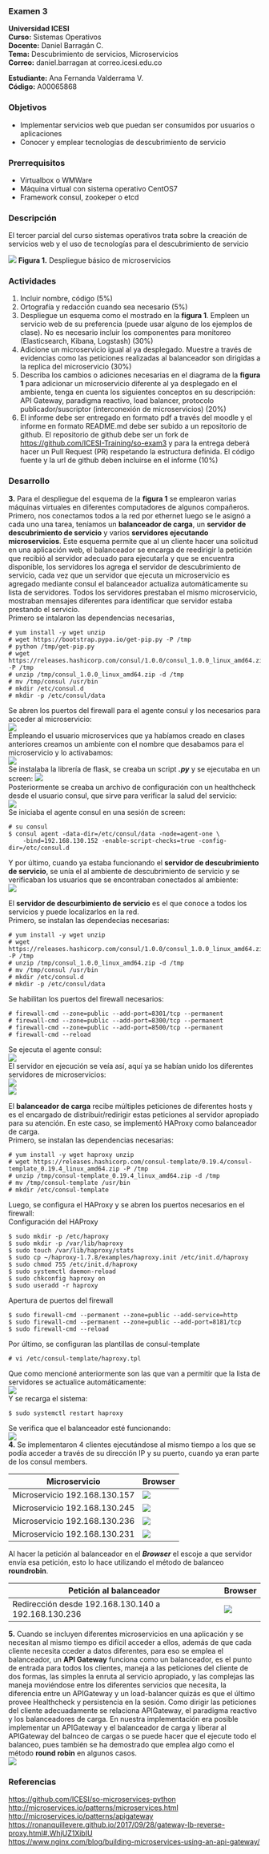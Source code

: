 ### Examen 3
**Universidad ICESI**  
**Curso:** Sistemas Operativos  
**Docente:** Daniel Barragán C.  
**Tema:** Descubrimiento de servicios, Microservicios  
**Correo:** daniel.barragan at correo.icesi.edu.co  
  
**Estudiante:** Ana Fernanda Valderrama V.  
**Código:** A00065868  


### Objetivos
* Implementar servicios web que puedan ser consumidos por usuarios o aplicaciones
* Conocer y emplear tecnologías de descubrimiento de servicio

### Prerrequisitos
* Virtualbox o WMWare
* Máquina virtual con sistema operativo CentOS7
* Framework consul, zookeper o etcd

### Descripción
El tercer parcial del curso sistemas operativos trata sobre la creación de servicios web y el uso de tecnologías para el descubrimiento de servicio

![][1]
**Figura 1.** Despliegue básico de microservicios

### Actividades
1. Incluir nombre, código (5%)
2. Ortografía y redacción cuando sea necesario (5%)
3. Despliegue un esquema como el mostrado en la **figura 1**. Empleen un servicio web de su preferencia (puede usar alguno de los ejemplos de clase). No es necesario incluir los componentes para monitoreo (Elasticsearch, Kibana, Logstash) (30%)
4. Adicione un microservicio igual al ya desplegado. Muestre a través de evidencias como las peticiones realizadas al balanceador son dirigidas a la replica del microservicio (30%)
5. Describa los cambios o adiciones necesarias en el diagrama de la **figura 1** para adicionar un microservicio diferente al ya desplegado en el ambiente, tenga en cuenta los siguientes conceptos en su descripción: API Gateway, paradigma reactivo, load balancer, protocolo publicador/suscriptor (interconexión de microservicios) (20%)
6. El informe debe ser entregado en formato pdf a través del moodle y el informe en formato README.md debe ser subido a un repositorio de github. El repositorio de github debe ser un fork de https://github.com/ICESI-Training/so-exam3 y para la entrega deberá hacer un Pull Request (PR) respetando la estructura definida. El código fuente y la url de github deben incluirse en el informe (10%)  
  
  
### Desarrollo  
**3.** Para el despliegue del esquema de la **figura 1** se emplearon varias máquinas virtuales en diferentes computadores de algunos compañeros. Primero, nos conectamos todos a la red por ethernet luego se le asignó a cada uno una tarea, teníamos un **balanceador de carga**, un **servidor de descubrimiento de servicio** y varios **servidores ejecutando microservicios**.  Este esquema permite que al un cliente hacer una solicitud en una aplicación web, el balanceador se encarga de reedirigir la petición que recibió al servidor adecuado para ejecutarla y que se encuentra disponible, los servidores los agrega el servidor de descubrimiento de servicio, cada vez que un servidor que ejecuta un microservicio es agregado mediante consul el balanceador actualiza automáticamente su lista de servidores.
Todos los servidores prestaban el mismo microservicio, mostraban mensajes diferentes para identificar que servidor estaba prestando el servicio.  
Primero se intalaron las dependencias necesarias,  
```
# yum install -y wget unzip
# wget https://bootstrap.pypa.io/get-pip.py -P /tmp
# python /tmp/get-pip.py
# wget https://releases.hashicorp.com/consul/1.0.0/consul_1.0.0_linux_amd64.zip -P /tmp
# unzip /tmp/consul_1.0.0_linux_amd64.zip -d /tmp
# mv /tmp/consul /usr/bin
# mkdir /etc/consul.d
# mkdir -p /etc/consul/data
```  
Se abren los puertos del firewall para el agente consul y los necesarios para acceder al microservicio:  
![][2]  
Empleando el usuario microservices que ya habíamos creado en clases anteriores creamos un ambiente con el nombre que desabamos para el microservicio y lo activabamos:  
![][3]  
Se instalaba la librería de flask, se creaba un script ***.py*** y se ejecutaba en un screen: 
![][4]  
Posteriormente se creaba un archivo de configuración con un healthcheck desde el usuario consul, que sirve para verificar la salud del servicio:  
![][5]  
Se iniciaba el agente consul en una sesión de screen:  
``` 
# su consul
$ consul agent -data-dir=/etc/consul/data -node=agent-one \
    -bind=192.168.130.152 -enable-script-checks=true -config-dir=/etc/consul.d
```  
Y por último, cuando ya estaba funcionando el **servidor de descubrimiento de servicio**, se unía el al ambiente de descubrimiento de servicio y se verificaban los usuarios que se encontraban conectados al ambiente:  
![][6]  
   
El **servidor de descurbimiento de servicio** es el que conoce a todos los servicios y puede localizarlos en la red.  
Primero, se instalan las dependecias necesarias:  
```
# yum install -y wget unzip
# wget https://releases.hashicorp.com/consul/1.0.0/consul_1.0.0_linux_amd64.zip -P /tmp
# unzip /tmp/consul_1.0.0_linux_amd64.zip -d /tmp
# mv /tmp/consul /usr/bin
# mkdir /etc/consul.d
# mkdir -p /etc/consul/data
```  
Se habilitan los puertos del firewall necesarios:  
```
# firewall-cmd --zone=public --add-port=8301/tcp --permanent
# firewall-cmd --zone=public --add-port=8300/tcp --permanent
# firewall-cmd --zone=public --add-port=8500/tcp --permanent
# firewall-cmd --reload
```  
Se ejecuta el agente consul:  
![][7]  
El servidor en ejecución se veía así, aquí ya se habían unido los diferentes servidores de microservicios:  
![][8]  
![][9]    

El **balanceador de carga** recibe múltiples peticiones de diferentes hosts y es el encargado de distribuir/redirigir estas peticiones al servidor apropiado para su atención. En este caso, se implementó HAProxy como balanceador de carga.   
Primero, se instalan las dependencias necesarias:  
```
# yum install -y wget haproxy unzip
# wget https://releases.hashicorp.com/consul-template/0.19.4/consul-template_0.19.4_linux_amd64.zip -P /tmp
# unzip /tmp/consul-template_0.19.4_linux_amd64.zip -d /tmp
# mv /tmp/consul-template /usr/bin
# mkdir /etc/consul-template
```   
Luego, se configura el HAProxy y se abren los puertos necesarios en el firewall:  
Configuración del HAProxy  
``` 
$ sudo mkdir -p /etc/haproxy
$ sudo mkdir -p /var/lib/haproxy 
$ sudo touch /var/lib/haproxy/stats
$ sudo cp ~/haproxy-1.7.8/examples/haproxy.init /etc/init.d/haproxy
$ sudo chmod 755 /etc/init.d/haproxy
$ sudo systemctl daemon-reload
$ sudo chkconfig haproxy on
$ sudo useradd -r haproxy
```  
Apertura de puertos del firewall  
```
$ sudo firewall-cmd --permanent --zone=public --add-service=http
$ sudo firewall-cmd --permanent --zone=public --add-port=8181/tcp
$ sudo firewall-cmd --reload
```  
Por último, se configuran las plantillas de consul-template  
```
# vi /etc/consul-template/haproxy.tpl
```  
Que como mencioné anteriormente son las que van a permitir que la lista de servidores se actualice automáticamente:  
![][10]  
Y se recarga el sistema:  
```  
$ sudo systemctl restart haproxy
```  
Se verifica que el balanceador esté funcionando:  
![][11]  
**4.** Se implementaron 4 clientes ejecutándose al mismo tiempo a los que se podía acceder a través de su dirección IP y su puerto, cuando ya eran parte de los consul members.   
  
  
| **Microservicio** | **Browser** |
| --- | --- |
| Microservicio 192.168.130.157 | ![][12] |  
| Microservicio 192.168.130.245 | ![][13] |  
| Microservicio 192.168.130.236 | ![][14] |  
| Microservicio 192.168.130.231 | ![][15] |  
  
  
Al hacer la petición al balanceador en el ***Browser*** el escoje a que servidor envía esa petición, esto lo hace utilizando el método de balanceo **roundrobin**.  

|Petición al balanceador | Browser | 
| --- | --- |
| Redirección desde 192.168.130.140 a 192.168.130.236 | ![][16] |  
  
**5.**  Cuando se incluyen diferentes microservicios en una aplicación y se necesitan al mismo tiempo es difícil acceder a ellos, además de que cada cliente necesita cceder a datos diferentes, para eso se emplea el balanceador, un **API Gateway** funciona como un balanceador, es el punto de entrada para todos los clientes, maneja a las peticiones del cliente de dos formas, las simples la enruta al servicio apropiado, y las complejas las maneja moviéndose entre los diferentes servicios que necesita, la diferencia entre un APIGateway y un load-balancer quizás es que el último provee Healthcheck y persistencia en la sesión. Como dirigir las peticiones del cliente adecuadamente se relaciona APIGateway, el paradigma reactivo y los balanceadores de carga. En nuestra implementación era posible implementar un APIGateway y el balanceador de carga y liberar al APIGateway del balnceo de cargas o se puede hacer que el ejecute todo el balanceo, pues también se ha demostrado que emplea algo como el método **round robin** en algunos casos.  
![][17]


### Referencias
https://github.com/ICESI/so-microservices-python    
http://microservices.io/patterns/microservices.html  
http://microservices.io/patterns/apigateway  
https://ronanquillevere.github.io/2017/09/28/gateway-lb-reverse-proxy.html#.WhjUZ1XibIU  
https://www.nginx.com/blog/building-microservices-using-an-api-gateway/  

[1]: images/Microservices_Deployment.png  
[2]: images/puertosFirewall.PNG  
[3]: images/ambienteElBuenMicroservicio.PNG  
[4]: images/scriptElBuenMicroservicio.PNG
[5]: images/Healthcheck.PNG
[6]: images/MiembrosAmbiente.PNG
[7]: images/consul_agent_server.PNG
[8]: images/consul_members.PNG
[9]: images/consul_logs.PNG
[10]: images/configuracionConsulTemplates.png
[11]: images/BalanceadoCorriendo.png
[12]: images/MiCliente.PNG
[13]: images/ClienteOperations.PNG
[14]: images/ClienteIguazo.PNG
[15]: images/ClienteElMicroservicio.PNG
[16]: images/RedireccionLB.PNG
[17]: images/MicroservicesArchitecture.png




